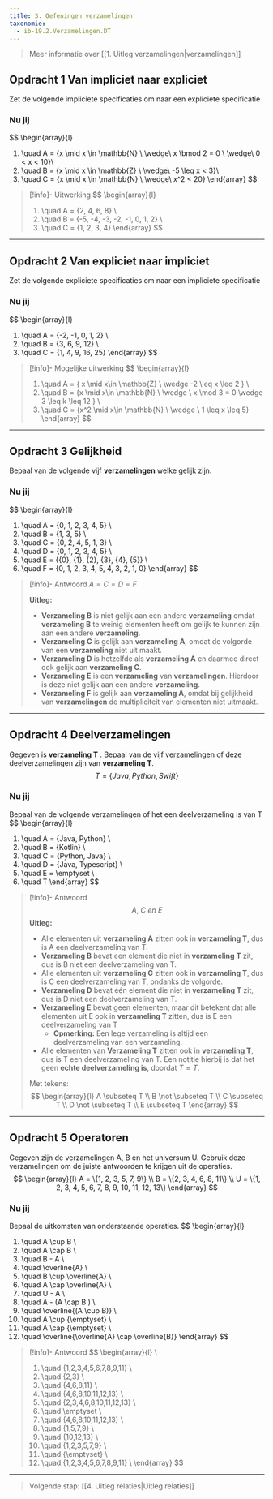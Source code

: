 ```yaml
---
title: 3. Oefeningen verzamelingen
taxonomie:
  - ib-19.2.Verzamelingen.DT
---
```


> Meer informatie over [[1. Uitleg verzamelingen|verzamelingen]]

## Opdracht 1 Van impliciet naar expliciet
Zet de volgende impliciete specificaties om naar een expliciete specificatie

### Nu jij
$$
\begin{array}{l}
1. \quad A = \{x \mid x \in \mathbb{N} \ \wedge\ x \bmod 2 = 0 \ \wedge\ 0 < x < 10\}\\
2. \quad B = \{x \mid x \in \mathbb{Z} \ \wedge\ -5 \leq x < 3\}\\
3. \quad C = \{x \mid x \in \mathbb{N} \ \wedge\ x^2 < 20\}
\end{array}
$$

> [!info]- Uitwerking
> $$
> \begin{array}{l}
> 1. \quad A = \{2, 4, 6, 8\} \\
> 2. \quad B = \{-5, -4, -3, -2, -1, 0, 1, 2\}  \\
> 3. \quad C = \{1, 2, 3, 4\}
> \end{array}
> $$

---

## Opdracht 2 Van expliciet naar impliciet
Zet de volgende expliciete specificaties om naar een impliciete specificatie

### Nu jij
$$
\begin{array}{l}
 1. \quad A = \{-2, -1, 0, 1, 2\} \\
 2. \quad B = \{3, 6, 9, 12\} \\
 3. \quad C = \{1, 4, 9, 16, 25\} 
\end{array}
$$

> [!info]- Mogelijke uitwerking
> $$
> \begin{array}{l}
> 1. \quad A = \{ x \mid x\in \mathbb{Z} \ \wedge -2 \leq x \leq 2 \} \\
> 2. \quad B = \{x \mid x\in \mathbb{N} \ \wedge \ x \mod 3 = 0 \wedge 3 \leq k \leq 12 \} \\
> 3. \quad C = \{x^2 \mid x\in \mathbb{N} \ \wedge \ 1 \leq x \leq 5\}
\end{array}
> $$

---

## Opdracht 3 Gelijkheid
Bepaal van de volgende vijf **verzamelingen** welke gelijk zijn.

### Nu jij
$$
\begin{array}{l}
 1. \quad A = \{0, 1, 2, 3, 4, 5\} \\
 2. \quad B = \{1, 3, 5\} \\
 3. \quad C = \{0, 2, 4, 5, 1, 3\}  \\
 4. \quad D = \{0, 1, 2, 3, 4, 5\} \\
 5. \quad E = \{\{0\}, \{1\}, \{2\}, \{3\}, \{4\}, \{5\}\} \\
 6. \quad F = \{0, 1, 2, 3, 4, 5, 4, 3, 2, 1, 0\} 
\end{array}
$$

> [!info]- Antwoord
> $A = C = D = F$
> 
> **Uitleg:** 
> - **Verzameling B** is niet gelijk aan een andere **verzameling** omdat **verzameling B** te weinig elementen heeft om gelijk te kunnen zijn aan een andere **verzameling**. 
> - **Verzameling C** is gelijk aan **verzameling A**, omdat de volgorde van een **verzameling** niet uit maakt.
> - **Verzameling D** is hetzelfde als **verzameling A** en daarmee direct ook gelijk aan **verzameling C**.
> - **Verzameling E** is een **verzameling** van **verzamelingen**. Hierdoor is deze niet gelijk aan een andere **verzameling**.
> - **Verzameling F** is gelijk aan **verzameling A**, omdat bij gelijkheid van **verzamelingen** de multipliciteit van elementen niet uitmaakt.

---

## Opdracht 4 Deelverzamelingen
Gegeven is **verzameling T** . Bepaal van de vijf verzamelingen of deze deelverzamelingen zijn van **verzameling T**. 
$$T = \{Java, Python, Swift\}$$
### Nu jij
Bepaal van de volgende verzamelingen of het een deelverzameling is van T
$$
\begin{array}{l}
1. \quad A = \{Java, Python\} \\
2. \quad B = \{Kotlin\} \\
3. \quad C = \{Python, Java\} \\ 
4. \quad D = \{Java, Typescript\} \\
5. \quad E = \emptyset \\
6. \quad T
\end{array}
$$

> [!info]- Antwoord
> $$ A, \ C \ en \ E $$
> **Uitleg:**
> - Alle elementen uit **verzameling A** zitten ook in **verzameling T**, dus is A een deelverzameling van T.
> - **Verzameling B** bevat een element die niet in **verzameling T** zit, dus is B niet een deelverzameling van T.
> - Alle elementen uit **verzameling C** zitten ook in **verzameling T**,  dus is C een deelverzameling van T, ondanks de volgorde.
> - **Verzameling D** bevat één element die niet in **verzameling T** zit, dus is D niet een deelverzameling van T.
> - **Verzameling E** bevat geen elementen, maar dit betekent dat alle elementen uit E ook in **verzameling T** zitten, dus is E een deelverzameling van T
> 	-  **Opmerking:** Een lege verzameling is altijd een deelverzameling van een verzameling.
> - Alle elementen van **Verzameling T** zitten ook in **verzameling T**, dus is T een deelverzameling van T. Een notitie hierbij is dat het geen **echte deelverzameling is**, doordat $T = T$.
> 
> Met tekens: 
> $$
> \begin{array}{l}
> A \subseteq T \\
> B \not \subseteq T \\ 
> C \subseteq T \\ 
> D \not \subseteq T \\ 
> E \subseteq T
> \end{array}
> $$

---

## Opdracht 5 Operatoren
Gegeven zijn de verzamelingen A, B en het universum U. Gebruik deze verzamelingen om de juiste antwoorden te krijgen uit de operaties.
$$
\begin{array}{l}
A = \{1, 2, 3, 5, 7, 9\} \\
B = \{2, 3, 4, 6, 8, 11\} \\
U = \{1, 2, 3, 4, 5, 6, 7, 8, 9, 10, 11, 12, 13\}
\end{array}
$$

### Nu jij
Bepaal de uitkomsten van onderstaande operaties.
$$
\begin{array}{l}
1. \quad A \cup B \\
2. \quad A \cap B \\
3. \quad B - A \\
4. \quad \overline{A} \\
5. \quad B \cup \overline{A} \\
6. \quad A \cap \overline{A} \\
7. \quad U - A \\
8. \quad A - (A \cap B ) \\
9. \quad \overline{(A \cup B)} \\
10. \quad A \cup {\emptyset} \\
11. \quad A \cap {\emptyset} \\
12. \quad \overline{\overline{A} \cap \overline{B}}
\end{array}
$$

> [!info]- Antwoord
> $$
> \begin{array}{l} \\
> 1. \quad \{1,2,3,4,5,6,7,8,9,11\} \\
> 2. \quad \{2,3\} \\
> 3. \quad \{4,6,8,11\} \\
> 4. \quad \{4,6,8,10,11,12,13\} \\
> 5. \quad \{2,3,4,6,8,10,11,12,13\} \\
> 6. \quad \emptyset \\ 
> 7. \quad \{4,6,8,10,11,12,13\} \\
> 8. \quad \{1,5,7,9\} \\
> 9. \quad \{10,12,13\} \\
> 10. \quad \{1,2,3,5,7,9\} \\ 
> 11. \quad {\emptyset} \\
> 12. \quad \{1,2,3,4,5,6,7,8,9,11\} \\
> \end{array}
> $$

---

> Volgende stap: [[4. Uitleg relaties|Uitleg relaties]]
